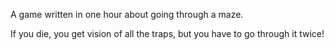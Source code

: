 A game written in one hour about going through a maze.

If you die, you get vision of all the traps, but you have to go through it
twice!